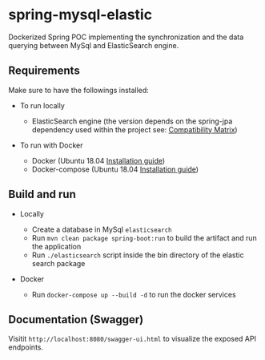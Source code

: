 # spring-mysql-elastic
Dockerized Spring POC implementing the synchronization and the data querying between MySql and ElasticSearch engine.

## Requirements
Make sure to have the followings installed:

* To run locally
  - ElasticSearch engine (the version depends on the spring-jpa dependency used within the project see: [Compatibility Matrix](https://docs.spring.io/spring-data/elasticsearch/docs/3.2.0.RC3/reference/html/#preface.versions))

* To run with Docker
  - Docker (Ubuntu 18.04 [Installation guide](https://docs.docker.com/engine/install/ubuntu/))
  - Docker-compose (Ubuntu 18.04 [Installation guide](https://docs.docker.com/compose/install/))

## Build and run
* Locally
  - Create a database in MySql `elasticsearch`
  - Run `mvn clean package spring-boot:run` to build the artifact and run the application
  - Run `./elasticsearch` script inside the bin directory of the elastic search package

* Docker
  - Run `docker-compose up --build -d` to run the docker services

## Documentation (Swagger)
Visitit `http://localhost:8080/swagger-ui.html` to visualize the exposed API endpoints. 
